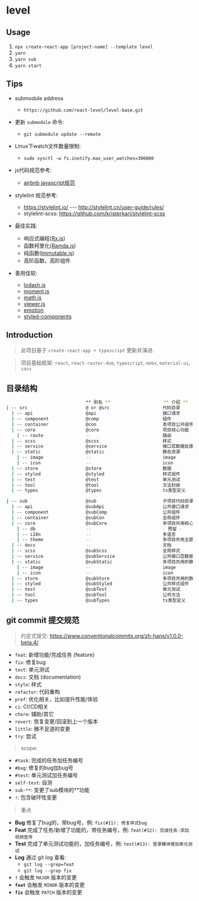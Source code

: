 # level


## Usage

1. `npx create-react-app [project-name] --template level`
2. `yarn`
3. `yarn sub`
4. `yarn start`


## Tips

* submodule address
  * `https://github.com/react-level/level-base.git`

* 更新 `submodule` 命令:
  * `git submodule update --remote`

* Linux下watch文件数量限制:
  * `sudo sysctl -w fs.inotify.max_user_watches=300000`

* js代码规范参考:
  * [airbnb javascript规范](https://github.com/airbnb/javascript)

* stylelint 规范参考:
  * https://stylelint.io/ --- http://stylelint.cn/user-guide/rules/
  * stylelint-scss: https://github.com/kristerkari/stylelint-scss

* 最佳实践:
  * 响应式编程([Rx.js](https://rxjs.dev/api))
  * 函数柯里化([Ramda.js](https://ramdajs.com/docs/))
  * 纯函数([Immutable.js](https://immutable-js.com/docs/v4.0.0-rc.14))
  * 高阶函数，高阶组件


* 善用佳软:
  * [lodash.js](https://lodash.com/docs/4.17.15)
  * [moment.js](https://momentjs.com/)
  * [math.js](https://mathjs.org/docs/index.html)
  * [viewer.js](https://fengyuanchen.github.io/viewerjs/)
  * [emotion](https://emotion.sh/docs/introduction)
  * [styled-components](https://styled-components.com/docs)

## Introduction

> 此项目基于 `create-react-app + typescript` 更新并演进.

> 项目基础框架: `react`, `react-router-dom`, `typescript`, `mobx`, `material-ui`, `sass`


## 目录结构

```bash
                              ** 别名 **                    ** 介绍 **
| -- src                      @ or @src                    代码目录
  | -- api                    @api                         接口请求
  | -- component              @comp                        组件
  | -- container              @con                         本项目公共组件
  | -- core                   @core                        项目核心功能
    | -- route                --                           路由
  | -- scss                   @scss                        样式
  | -- service                @service                     接口层数据处理
  | -- static                 @static                      静态资源
    | -- image                --                           image
    | -- icon                 --                           icon
  | -- store                  @store                       数据
  | -- styled                 @styled                      样式组件
  | -- test                   @test                        单元测试
  | -- tool                   @tool                        方法封装
  | -- types                  @types                       ts类型定义

| -- sub                      @sub                         子项目代码目录
  | -- api                    @subApi                      公共接口请求
  | -- component              @subComp                     公共组件
  | -- container              @subCon                      全局组件
  | -- core                   @subCore                     多项目共用核心功能
    | -- db                   --                           - 预留 -
    | -- i18n                 --                           多语言
    | -- theme                --                           多项目共用主题
  | -- docs                   --                           文档
  | -- scss                   @subScss                     全局样式
  | -- service                @subService                  公共接口层数据处理
  | -- static                 @subStatic                   多项目共用的静态资源
    | -- image                --                           image
    | -- icon                 --                           icon
  | -- store                  @subStore                    多项目共用的数据
  | -- styled                 @subStyled                   公共样式组件
  | -- test                   @subTest                     单元测试
  | -- tool                   @subTool                     公共方法
  | -- types                  @subTypes                    ts类型定义
```


## git commit 提交规范

> 约定式提交: https://www.conventionalcommits.org/zh-hans/v1.0.0-beta.4/

* `feat`: 新增功能/完成任务 (feature)
* `fix`: 修复bug
* `test`: 单元测试
* `docs`: 文档 (documentation)
* `style`: 样式
* `refactor`: 代码重构
* `pref`: 优化相关，比如提升性能/体验
* `ci`: CI/CD相关
* `chore`: 辅助/其它
* `revert`: 恢复变更/回滚到上一个版本
* `little`: 微不足道的变更
* `try`: 尝试

> scope:
  * `#task`: 完成的任务加任务编号
  * `#bug`: 修复的bug加bug号
  * `#test`: 单元测试加任务编号
  * `self-test`: 自测
  * `sub-**`: 变更了sub模块的**功能
  * `!`: 包含破环性变更

> 重点

* <b>Bug</b> 修复了bug的，带bug号，例:
  `fix(#11): 修复样式bug`
* <b>Feat</b> 完成了任务/新增了功能的，带任务编号，例:
  `feat(#12): 完成任务-添加视频宣传`
* <b>Test</b> 完成了单元测试功能的，加任务编号，例:
  `test(#13): 登录模块增加单元测试`
* <b>Log</b> 通过 git log 查看:
  * `git log --grep=feat`
  * `git log --grep fix`
* <b>`!`</b> 会触发 `MAJOR` 版本的变更
* <b>`feat`</b> 会触发 `MINOR` 版本的变更
* <b>`fix`</b> 会触发 `PATCH` 版本的变更
